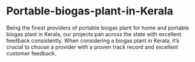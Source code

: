 # Portable-biogas-plant-in-Kerala
Being the finest providers of portable biogas plant for home and portable biogas plant in Kerala, our projects pan across the state with excellent feedback consistently. When considering a biogas plant in Kerala, it’s crucial to choose a provider with a proven track record and excellent customer feedback.  
